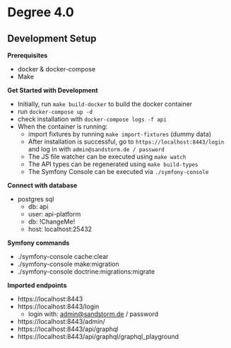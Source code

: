 # Degree 4.0

## Development Setup

**Prerequisites**

- docker & docker-compose
- Make


**Get Started with Development**

- Initially, run `make build-docker` to build the docker container
- run `docker-compose up -d`
- check installation with `docker-compose logs -f api`
- When the container is running:
    - import fixtures by running `make import-fixtures` (dummy data)
    - After installation is successful, go to `https://localhost:8443/login` and log in with `admin@sandstorm.de / password`
    - The JS file watcher can be executed using `make watch`
    - The API types can be regenerated using `make build-types`
    - The Symfony Console can be executed via `./symfony-console`

**Connect with database**

- postgres sql
    - db: api
    - user: api-platform
    - db: !ChangeMe!
    - host: localhost:25432


**Symfony commands**
- ./symfony-console cache:clear
- ./symfony-console make:migration
- ./symfony-console doctrine:migrations:migrate

**Imported endpoints**
- https://localhost:8443
- https://localhost:8443/login
    - login with: admin@sandstorm.de / password
- https://localhost:8443/admin/
- https://localhost:8443/api/graphql
- https://localhost:8443/api/graphql/graphql_playground

